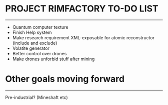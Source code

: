 # PROJECT RIMFACTORY TO-DO LIST
---
- Quantum computer texture
- Finish Help system
- Make research requirement XML-exposable for atomic reconstructor (include and exclude)
- Volatite generator
- Better control over drones
- Make drones unforbid stuff after mining

# Other goals moving forward
---
Pre-industrial? (Mineshaft etc)
